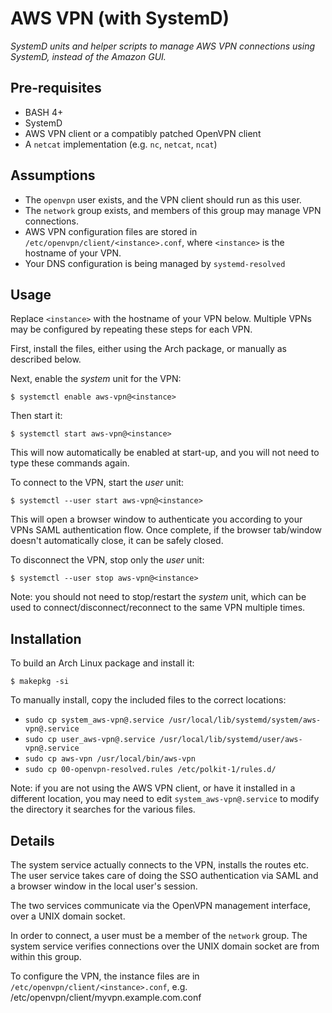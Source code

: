 # AWS VPN (with SystemD)

_SystemD units and helper scripts to manage AWS VPN connections using SystemD,
instead of the Amazon GUI._

## Pre-requisites

* BASH 4+
* SystemD
* AWS VPN client or a compatibly patched OpenVPN client
* A `netcat` implementation (e.g. `nc`, `netcat`, `ncat`)

## Assumptions

* The `openvpn` user exists, and the VPN client should run as this user.
* The `network` group exists, and members of this group may manage VPN connections.
* AWS VPN configuration files are stored in `/etc/openvpn/client/<instance>.conf`,
  where `<instance>` is the hostname of your VPN.
* Your DNS configuration is being managed by `systemd-resolved`

## Usage

Replace `<instance>` with the hostname of your VPN below. Multiple VPNs may be
configured by repeating these steps for each VPN.

First, install the files, either using the Arch package, or manually as described below.

Next, enable the _system_ unit for the VPN:

```
$ systemctl enable aws-vpn@<instance>
```

Then start it:

```
$ systemctl start aws-vpn@<instance>
```

This will now automatically be enabled at start-up, and you will not need to
type these commands again.

To connect to the VPN, start the _user_ unit:

```
$ systemctl --user start aws-vpn@<instance>
```

This will open a browser window to authenticate you according to your VPNs
SAML authentication flow. Once complete, if the browser tab/window doesn't
automatically close, it can be safely closed. 

To disconnect the VPN, stop only the _user_ unit:

```
$ systemctl --user stop aws-vpn@<instance>
```

Note: you should not need to stop/restart the _system_ unit, which can be used
to connect/disconnect/reconnect to the same VPN multiple times.

## Installation

To build an Arch Linux package and install it:

```
$ makepkg -si
```

To manually install, copy the included files to the correct locations:

* `sudo cp system_aws-vpn@.service /usr/local/lib/systemd/system/aws-vpn@.service`
* `sudo cp user_aws-vpn@.service /usr/local/lib/systemd/user/aws-vpn@.service`
* `sudo cp aws-vpn /usr/local/bin/aws-vpn`
* `sudo cp 00-openvpn-resolved.rules /etc/polkit-1/rules.d/`

Note: if you are not using the AWS VPN client, or have it installed in a
different location, you may need to edit `system_aws-vpn@.service` to modify
the directory it searches for the various files.

## Details

The system service actually connects to the VPN, installs the routes etc.
The user service takes care of doing the SSO authentication via SAML and a
browser window in the local user's session.

The two services communicate via the OpenVPN management interface, over a UNIX
domain socket.

In order to connect, a user must be a member of the `network` group. The
system service verifies connections over the UNIX domain socket are from within
this group.

To configure the VPN, the instance files are in `/etc/openvpn/client/<instance>.conf`,
e.g. /etc/openvpn/client/myvpn.example.com.conf
